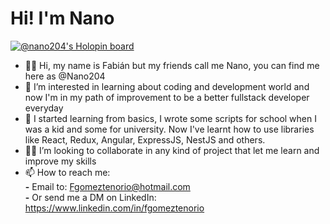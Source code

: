 # Hi! I'm Nano

[![@nano204's Holopin board](https://holopin.me/nano204)](https://holopin.io/@nano204)

- 👋🏼 Hi, my name is Fabián but my friends call me Nano, you can find me here as @Nano204
- 👀 I’m interested in learning about coding and development world and now I'm in my path of improvement to be a better fullstack developer everyday
- 🌱 I started learning from basics, I wrote some scripts for school when I was a kid and some for university. Now I've learnt how to use libraries like React, Redux, Angular, ExpressJS, NestJS and others.
- 💪🏼 I’m looking to collaborate in any kind of project that let me learn and improve my skills
- 📫 How to reach me: <br />
      **-** Email to: Fgomeztenorio@hotmail.com <br />
      **-** Or send me a DM on LinkedIn: https://www.linkedin.com/in/fgomeztenorio

